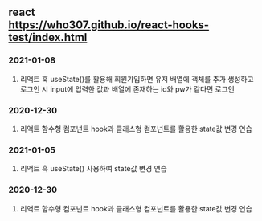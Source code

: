 ## react  <br> https://who307.github.io/react-hooks-test/index.html
### 2021-01-08
1. 리액트 훅 useState()를 활용해 회원가입하면 유저 배열에 객체를 추가 생성하고 로그인 시 input에 입력한 값과 배열에 존재하는 id와 pw가 같다면 로그인
### 2020-12-30
1. 리액트 함수형 컴포넌트 hook과 클래스형 컴포넌트를 활용한 state값 변경 연습
### 2021-01-05
1. 리액트 훅 useState() 사용하여 state값 변경 연습
### 2020-12-30
1. 리액트 함수형 컴포넌트 hook과 클래스형 컴포넌트를 활용한 state값 변경 연습
